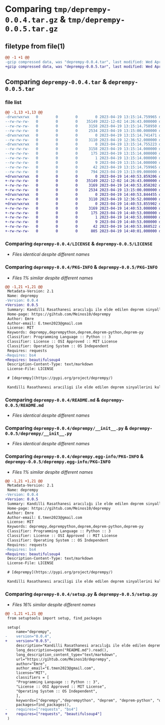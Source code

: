 # Comparing `tmp/deprempy-0.0.4.tar.gz` & `tmp/deprempy-0.0.5.tar.gz`

## filetype from file(1)

```diff
@@ -1 +1 @@
-gzip compressed data, was "deprempy-0.0.4.tar", last modified: Wed Apr 19 13:15:14 2023, max compression
+gzip compressed data, was "deprempy-0.0.5.tar", last modified: Wed Apr 19 14:40:53 2023, max compression
```

## Comparing `deprempy-0.0.4.tar` & `deprempy-0.0.5.tar`

### file list

```diff
@@ -1,13 +1,13 @@
-drwxrwxrwx   0        0        0        0 2023-04-19 13:15:14.759965 deprempy-0.0.4/
--rw-rw-rw-   0        0        0    35149 2022-12-02 14:26:43.000000 deprempy-0.0.4/LICENSE
--rw-rw-rw-   0        0        0     3158 2023-04-19 13:15:14.758950 deprempy-0.0.4/PKG-INFO
--rw-rw-rw-   0        0        0     2534 2023-04-19 13:15:00.000000 deprempy-0.0.4/README.md
-drwxrwxrwx   0        0        0        0 2023-04-19 13:15:14.741471 deprempy-0.0.4/deprempy/
--rw-rw-rw-   0        0        0     3110 2023-04-19 12:36:52.000000 deprempy-0.0.4/deprempy/__init__.py
-drwxrwxrwx   0        0        0        0 2023-04-19 13:15:14.755223 deprempy-0.0.4/deprempy.egg-info/
--rw-rw-rw-   0        0        0     3158 2023-04-19 13:15:14.000000 deprempy-0.0.4/deprempy.egg-info/PKG-INFO
--rw-rw-rw-   0        0        0      175 2023-04-19 13:15:14.000000 deprempy-0.0.4/deprempy.egg-info/SOURCES.txt
--rw-rw-rw-   0        0        0        1 2023-04-19 13:15:14.000000 deprempy-0.0.4/deprempy.egg-info/dependency_links.txt
--rw-rw-rw-   0        0        0        9 2023-04-19 13:15:14.000000 deprempy-0.0.4/deprempy.egg-info/top_level.txt
--rw-rw-rw-   0        0        0       42 2023-04-19 13:15:14.759965 deprempy-0.0.4/setup.cfg
--rw-rw-rw-   0        0        0      794 2023-04-19 13:13:09.000000 deprempy-0.0.4/setup.py
+drwxrwxrwx   0        0        0        0 2023-04-19 14:40:53.859206 deprempy-0.0.5/
+-rw-rw-rw-   0        0        0    35149 2022-12-02 14:26:43.000000 deprempy-0.0.5/LICENSE
+-rw-rw-rw-   0        0        0     3169 2023-04-19 14:40:53.858202 deprempy-0.0.5/PKG-INFO
+-rw-rw-rw-   0        0        0     2534 2023-04-19 13:15:00.000000 deprempy-0.0.5/README.md
+drwxrwxrwx   0        0        0        0 2023-04-19 14:40:53.844455 deprempy-0.0.5/deprempy/
+-rw-rw-rw-   0        0        0     3110 2023-04-19 12:36:52.000000 deprempy-0.0.5/deprempy/__init__.py
+drwxrwxrwx   0        0        0        0 2023-04-19 14:40:53.855902 deprempy-0.0.5/deprempy.egg-info/
+-rw-rw-rw-   0        0        0     3169 2023-04-19 14:40:53.000000 deprempy-0.0.5/deprempy.egg-info/PKG-INFO
+-rw-rw-rw-   0        0        0      175 2023-04-19 14:40:53.000000 deprempy-0.0.5/deprempy.egg-info/SOURCES.txt
+-rw-rw-rw-   0        0        0        1 2023-04-19 14:40:53.000000 deprempy-0.0.5/deprempy.egg-info/dependency_links.txt
+-rw-rw-rw-   0        0        0        9 2023-04-19 14:40:53.000000 deprempy-0.0.5/deprempy.egg-info/top_level.txt
+-rw-rw-rw-   0        0        0       42 2023-04-19 14:40:53.860522 deprempy-0.0.5/setup.cfg
+-rw-rw-rw-   0        0        0      805 2023-04-19 14:40:01.000000 deprempy-0.0.5/setup.py
```

### Comparing `deprempy-0.0.4/LICENSE` & `deprempy-0.0.5/LICENSE`

 * *Files identical despite different names*

### Comparing `deprempy-0.0.4/PKG-INFO` & `deprempy-0.0.5/PKG-INFO`

 * *Files 1% similar despite different names*

```diff
@@ -1,21 +1,21 @@
 Metadata-Version: 2.1
 Name: deprempy
-Version: 0.0.4
+Version: 0.0.5
 Summary: Kandilli Rasathanesi aracılığı ile elde edilen deprem sinyallerini kullanarak depremleri gösteren bir Python kütüphanesidir.
 Home-page: https://gihtub.com/Meinos10/deprempy
 Author: Emre
 Author-email: E.tmen2023@gmail.com
 License: MIT
 Keywords: deprempy,deprempython,deprem,deprem-python,deprem-py
 Classifier: Programming Language :: Python :: 3
 Classifier: License :: OSI Approved :: MIT License
 Classifier: Operating System :: OS Independent
 Requires: requests
-Requires: bs4
+Requires: beautifulsoup4
 Description-Content-Type: text/markdown
 License-File: LICENSE
 
 # [deprempy](https://pypi.org/project/deprempy/)
 
 Kandilli Rasathanesi araciligi ile elde edilen deprem sinyallerini kullanarak depremleri gosteren bir Python kutuphanesidir.
```

### Comparing `deprempy-0.0.4/README.md` & `deprempy-0.0.5/README.md`

 * *Files identical despite different names*

### Comparing `deprempy-0.0.4/deprempy/__init__.py` & `deprempy-0.0.5/deprempy/__init__.py`

 * *Files identical despite different names*

### Comparing `deprempy-0.0.4/deprempy.egg-info/PKG-INFO` & `deprempy-0.0.5/deprempy.egg-info/PKG-INFO`

 * *Files 1% similar despite different names*

```diff
@@ -1,21 +1,21 @@
 Metadata-Version: 2.1
 Name: deprempy
-Version: 0.0.4
+Version: 0.0.5
 Summary: Kandilli Rasathanesi aracılığı ile elde edilen deprem sinyallerini kullanarak depremleri gösteren bir Python kütüphanesidir.
 Home-page: https://gihtub.com/Meinos10/deprempy
 Author: Emre
 Author-email: E.tmen2023@gmail.com
 License: MIT
 Keywords: deprempy,deprempython,deprem,deprem-python,deprem-py
 Classifier: Programming Language :: Python :: 3
 Classifier: License :: OSI Approved :: MIT License
 Classifier: Operating System :: OS Independent
 Requires: requests
-Requires: bs4
+Requires: beautifulsoup4
 Description-Content-Type: text/markdown
 License-File: LICENSE
 
 # [deprempy](https://pypi.org/project/deprempy/)
 
 Kandilli Rasathanesi araciligi ile elde edilen deprem sinyallerini kullanarak depremleri gosteren bir Python kutuphanesidir.
```

### Comparing `deprempy-0.0.4/setup.py` & `deprempy-0.0.5/setup.py`

 * *Files 16% similar despite different names*

```diff
@@ -1,21 +1,21 @@
 from setuptools import setup, find_packages
 
 setup(
     name="deprempy",
-    version="0.0.4",
+    version="0.0.5",
     description="Kandilli Rasathanesi aracılığı ile elde edilen deprem sinyallerini kullanarak depremleri gösteren bir Python kütüphanesidir.",
     long_description=open("README.md").read(),
     long_description_content_type="text/markdown",
     url="https://gihtub.com/Meinos10/deprempy",
     author="Emre",
     author_email="E.tmen2023@gmail.com",
     license="MIT",
     classifiers = [
     "Programming Language :: Python :: 3",
     "License :: OSI Approved :: MIT License",
     "Operating System :: OS Independent",
     ],
     keywords=["deprempy","deprempython", "deprem", "deprem-python", "deprem-py"],
     packages=find_packages(),
-    requires=["requests", "bs4"]
+    requires=["requests", "beautifulsoup4"]
 )
```

